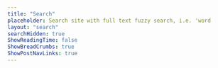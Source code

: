 ```yaml
---
title: "Search"
placeholder: Search site with full text fuzzy search, i.e. 'word
layout: "search"
searchHidden: true
ShowReadingTime: false
ShowBreadCrumbs: true
ShowPostNavLinks: true
---
```

